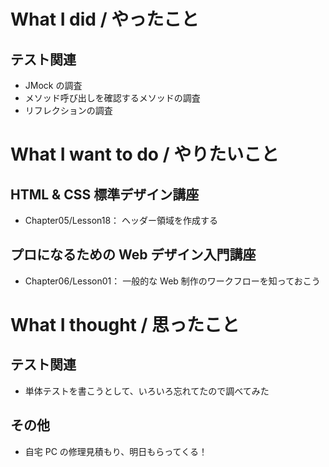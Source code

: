 # What I did / やったこと
## テスト関連
- JMock の調査
- メソッド呼び出しを確認するメソッドの調査
- リフレクションの調査

# What I want to do / やりたいこと
## HTML & CSS 標準デザイン講座
- Chapter05/Lesson18： ヘッダー領域を作成する

## プロになるための Web デザイン入門講座
- Chapter06/Lesson01： 一般的な Web 制作のワークフローを知っておこう

# What I thought / 思ったこと
## テスト関連
- 単体テストを書こうとして、いろいろ忘れてたので調べてみた

## その他
- 自宅 PC の修理見積もり、明日もらってくる！
